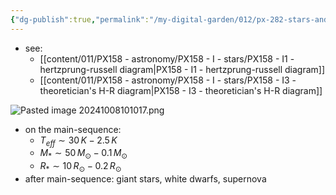 ```yaml
---
{"dg-publish":true,"permalink":"/my-digital-garden/012/px-282-stars-and-the-solar-system/a-introduction/px-282-a2-hertzsprung-russel-diagrams/","created":"2024-11-25T10:50:32.000+00:00","updated":"2024-11-26T09:33:13.936+00:00"}
---
```


- see:
	- [[content/011/PX158 - astronomy/PX158 - I - stars/PX158 - I1 - hertzprung-russell diagram\|PX158 - I1 - hertzprung-russell diagram]]
	- [[content/011/PX158 - astronomy/PX158 - I - stars/PX158 - I3 - theoretician's H-R diagram\|PX158 - I3 - theoretician's H-R diagram]]

![Pasted image 20241008101017.png](/img/user/pics/Pasted%20image%2020241008101017.png)
- on the main-sequence:
	- $T_{eff} \sim 30\,K-2.5\,K$
	- $M_{*} \sim 50\,M_{\odot} - 0.1\,M_{\odot}$
	- $R_{*} \sim 10\,R_{\odot}- 0.2\,R_{\odot}$
- after main-sequence: giant stars, white dwarfs, supernova
